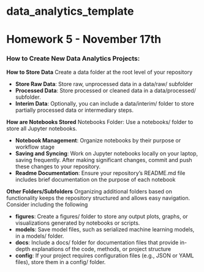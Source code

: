 # data_analytics_template
# Homework 5 - November 17th

### How to Create New Data Analytics Projects:

**How to Store Data**
Create a data folder at the root level of your repository
- **Store Raw Data**: Store raw, unprocessed data in a data/raw/ subfolder
- **Processed Data**: Store processed or cleaned data in a data/processed/ subfolder.
- **Interim Data**: Optionally, you can include a data/interim/ folder to store partially processed data or intermediary steps.

**How are Notebooks Stored**
Notebooks Folder: Use a notebooks/ folder to store all Jupyter notebooks.
* **Notebook Management**: Organize notebooks by their purpose or workflow stage
* **Saving and Syncing**: Work on Jupyter notebooks locally on your laptop, saving frequently. After making significant changes, commit and push these changes to your repository.
* **Readme Documentation**: Ensure your repository’s README.md file includes brief documentation on the purpose of each notebook

**Other Folders/Subfolders**
Organizing additional folders based on functionality keeps the repository structured and allows easy navigation. Consider including the following
* **figures**: Create a figures/ folder to store any output plots, graphs, or visualizations generated by notebooks or scripts.
* **models**: Save model files, such as serialized machine learning models, in a models/ folder.
* **docs**: Include a docs/ folder for documentation files that provide in-depth explanations of the code, methods, or project structure
* **config**: If your project requires configuration files (e.g., JSON or YAML files), store them in a config/ folder. 
